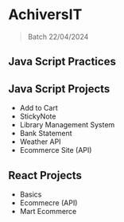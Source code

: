 # AchiversIT
> Batch 22/04/2024

## Java Script Practices

## Java Script Projects

- Add to Cart
- StickyNote
- Library Management System
- Bank Statement
- Weather API
- Ecommerce Site (API)

## React Projects

- Basics
- Ecommecre (API)
- Mart Ecommerce

